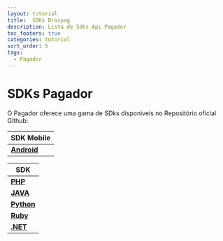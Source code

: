 ```yaml
---
layout: tutorial
title:  SDKs Braspag
description: Lista de Sdks Api Pagador
toc_footers: true
categories: tutorial
sort_order: 5
tags:
  - Pagador
---
```


# SDKs Pagador

O Pagador oferece uma gama de SDks disponiveis no Repositório oficial Github:

|SDK Mobile                                                        |
|------------------------------------------------------------------|
|[**Android**](ttps://github.com/Braspag/BraspagApiAndroidSdk)     |

|SDK                                                               |
|------------------------------------------------------------------|
|[**PHP**](https://github.com/Braspag/BraspagApiPhpSdk)            |
|[**JAVA**](https://github.com/Braspag/BraspagApiJavaSdk)          |
|[**Python**](https://github.com/DeveloperCielo/API-3.0-Python)    |
|[**Ruby**](https://github.com/Braspag/BraspagApiRubySdk)          |
|[**.NET**](https://github.com/Braspag/BraspagApiDotNetSdk)        |
